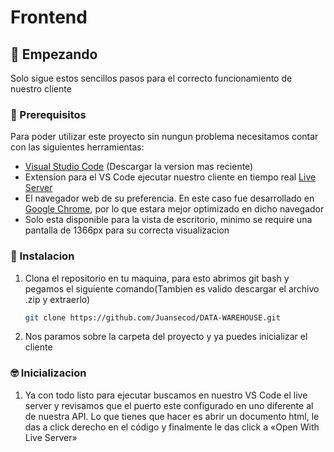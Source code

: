 # Frontend
## 🥳 Empezando
Solo sigue estos sencillos pasos para el correcto funcionamiento de nuestro cliente

### 🤔 Prerequisitos

Para poder utilizar este proyecto sin nungun problema necesitamos contar con las siguientes herramientas:
* [Visual Studio Code](https://code.visualstudio.com/download) (Descargar la version mas reciente)
* Extension para el VS Code ejecutar nuestro cliente en tiempo real [Live Server](https://marketplace.visualstudio.com/items?itemName=ritwickdey.LiveServer)
* El navegador web de su preferencia. En este caso fue desarrollado en [Google Chrome](https://www.google.com/intl/es/chrome/), por lo que estara mejor optimizado en dicho navegador
* Solo esta disponible para la vista de escritorio, minimo se require una pantalla de 1366px para su correcta visualizacion

### 🤯 Instalacion

1. Clona el repositorio en tu maquina, para esto abrimos git bash y pegamos el siguiente comando(Tambien es valido descargar el archivo .zip y extraerlo)
   ```sh
   git clone https://github.com/Juansecod/DATA-WAREHOUSE.git
   ```
2. Nos paramos sobre la carpeta del proyecto y ya puedes inicializar el cliente


### 🤓 Inicializacion

1. Ya con todo listo para ejecutar buscamos en nuestro VS Code el live server y revisamos que el puerto este configurado en uno diferente al de nuestra API. Lo que tienes que hacer es abrir un documento html, le das a click derecho en el código y finalmente le das click a «Open With Live Server»
